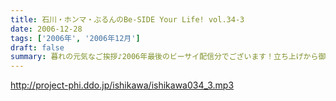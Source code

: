 ```yaml
---
title: 石川・ホンマ・ぶるんのBe-SIDE Your Life! vol.34-3
date: 2006-12-28
tags: ['2006年', '2006年12月']
draft: false
summary: 暮れの元気なご挨拶♪2006年最後のビーサイ配信分でございます！立ち上げから御愛聴いただいたあなたも、なんやらかんやらとネットサーフィンしてたどり着いて聴かれているキミも！2006年ビーサイ設立記念アニバーサリーイヤーを一緒に過ごせたことは何よりのこと！これからも「プロとアマの間に生きる哀愁オバカ三人衆PODCAST！」を目指し、猛進していきますのでどうぞよろしくお願い致します！とはいっても、年末年始ガンガンと我々は仕事しておりますので、その合間を縫って、お正月収録！？配信！？（するのか？）を敢行する予定なので、お楽しみにしていて下さいね〜〜〜NAMAE
---
```


http://project-phi.ddo.jp/ishikawa/ishikawa034_3.mp3

